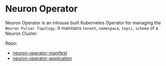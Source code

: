 # Neuron Operator

Neuron Operator is an inhouse built Kubernetes Operator for managing the `Neuron Pulsar Topology`. It maintains `tenant`, `namespace`, `topic`, `schema` of a Neuron Cluster.

Repo:
- [neuron-operator-manifest](https://code.rbi.tech/raiffeisen/neuron-operator-manifest)
- [neuron-operator-application](https://code.rbi.tech/raiffeisen/neuron-operator-application)